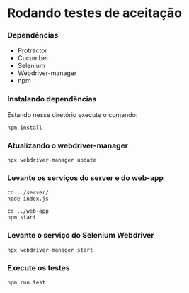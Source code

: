 # Rodando testes de aceitação

### Dependências

- Protractor
- Cucumber
- Selenium 
- Webdriver-manager
- npm

### Instalando dependências 

Estando nesse diretório execute o comando:
```
npm install 
```

### Atualizando o webdriver-manager
```
npx webdriver-manager update
```

### Levante os serviços do server e do web-app
```
cd ../server/
node index.js
```
```
cd ../web-app
npm start
```

### Levante o serviço do Selenium Webdriver
```
npx webdriver-manager start
```

### Execute os testes
```
npm run test
```